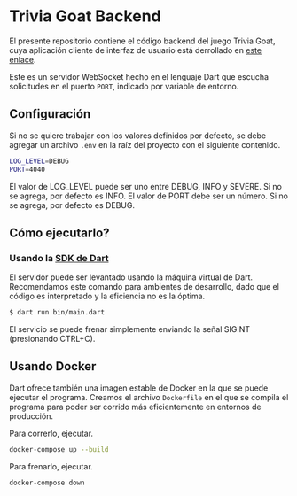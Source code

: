 # Trivia Goat Backend

El presente repositorio contiene el código backend del juego Trivia Goat, cuya aplicación cliente de interfaz de usuario está derrollado en [este enlace](https://github.com/wikispiders/trivia-goat).

Este es un servidor WebSocket hecho en el lenguaje Dart que escucha solicitudes en el puerto `PORT`, indicado por variable de entorno.

## Configuración
Si no se quiere trabajar con los valores definidos por defecto, se debe agregar un archivo `.env` en la raíz del proyecto con el siguiente contenido.

```bash
LOG_LEVEL=DEBUG
PORT=4040
```

El valor de LOG_LEVEL puede ser uno entre DEBUG, INFO y SEVERE. Si no se agrega, por defecto es INFO.
El valor de PORT debe ser un número. Si no se agrega, por defecto es DEBUG.


## Cómo ejecutarlo?

### Usando la [SDK de Dart](https://dart.dev/get-dart)
El servidor puede ser levantado usando la máquina virtual de Dart. Recomendamos este comando para ambientes de desarrollo, dado que el código es interpretado y la eficiencia no es la óptima.

```bash
$ dart run bin/main.dart
```
El servicio se puede frenar simplemente enviando la señal SIGINT (presionando CTRL+C).


## Usando Docker
Dart ofrece también una imagen estable de Docker en la que se puede ejecutar el programa. Creamos el archivo `Dockerfile` en el que se compila el programa para poder ser corrido más eficientemente en entornos de producción.

Para correrlo, ejecutar.
```bash
docker-compose up --build
```

Para frenarlo, ejecutar.

```bash
docker-compose down
```
